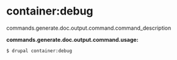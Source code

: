 # container:debug
commands.generate.doc.output.command.command_description

**commands.generate.doc.output.command.usage:**
```
$ drupal container:debug 
```


